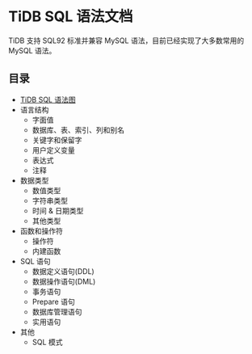 # TiDB SQL 语法文档

TiDB 支持 SQL92 标准并兼容 MySQL 语法，目前已经实现了大多数常用的 MySQL 语法。

## 目录

+ [TiDB SQL 语法图](https://pingcap.github.io/sqlgram/)
+ 语言结构
  - 字面值
  - 数据库、表、索引、列和别名
  - 关键字和保留字
  - 用户定义变量
  - 表达式
  - 注释
+ 数据类型
  - 数值类型
  - 字符串类型
  - 时间 & 日期类型
  - 其他类型
+ 函数和操作符
  - 操作符
  - 内建函数
+ SQL 语句
  - 数据定义语句(DDL)
  - 数据操作语句(DML)
  - 事务语句
  - Prepare 语句
  - 数据库管理语句
  - 实用语句
+ 其他
  - SQL 模式

